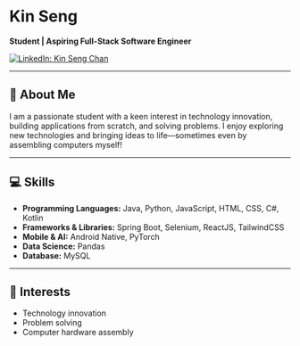 # Kin Seng

**Student | Aspiring Full-Stack Software Engineer**

[![LinkedIn: Kin Seng Chan](https://img.shields.io/badge/LinkedIn-blue?logo=linkedin&style=flat-square)](https://www.linkedin.com/in/kin-seng-chan-08998995/)

---

## 👋 About Me

I am a passionate student with a keen interest in technology innovation, building applications from scratch, and solving problems. I enjoy exploring new technologies and bringing ideas to life—sometimes even by assembling computers myself!

---

## 💻 Skills

- **Programming Languages:** Java, Python, JavaScript, HTML, CSS, C#, Kotlin
- **Frameworks & Libraries:** Spring Boot, Selenium, ReactJS, TailwindCSS
- **Mobile & AI:** Android Native, PyTorch
- **Data Science:** Pandas
- **Database:** MySQL

---

## 🚀 Interests

- Technology innovation
- Problem solving
- Computer hardware assembly
